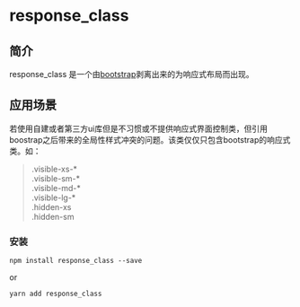 # response_class

## 简介
response_class 是一个由[bootstrap](https://github.com/twbs/bootstrap)剥离出来的为响应式布局而出现。

## 应用场景
若使用自建或者第三方ui库但是不习惯或不提供响应式界面控制类，但引用boostrap之后带来的全局性样式冲突的问题。该类仅仅只包含bootstrap的响应式类。如：

> .visible-xs-*   
.visible-sm-*  
.visible-md-*  
.visible-lg-*  
.hidden-xs  
.hidden-sm  

### 安装

```shell
npm install response_class --save
```
or
```shell
yarn add response_class
```



